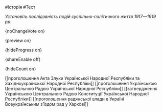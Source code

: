 #Історія #Тест

*Установіть послідовність подій суспільно-політичного життя 1917—1919 рр.*

{noChangeVote on}

{preview on}

{hideProgress on}

{shareEnable off}

{hideCount on}

[[проголошення Акта Злуки Української Народної Республіки та Західноукраїнської Народної Республіки]]
[[проголошення Українською Центральною Радою Української Народної Республіки]]
[[затвердження Українською Центральною Радою Конституції Української Народної Республіки]]
[[проголошення радянської влади в Україні Всеукраїнським з’їздом рад у Харкові]]
